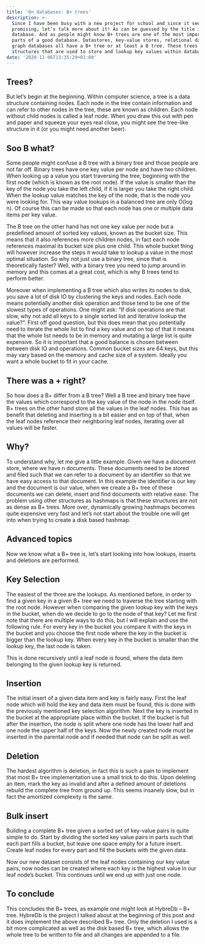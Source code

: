 ```yaml
---
title: 'On databases: B+ trees'
description: >-
  Since I have been busy with a new project for school and since it seems
  promising, let’s talk more about it! As can be guessed by the title it is a
  database. And as people might know B+ trees are one of the most important
  parts of a good database. Datastores, key-value stores, relational databases,
  graph databases all have a B+ tree or at least a B tree. These trees are data
  structures that are used to store and lookup key values within databases.
date: '2020-11-06T13:35:29+01:00'
---
```

## Trees?

But let’s begin at the beginning. Within computer science, a tree is a data structure containing nodes. Each node in the tree contain information and can refer to other nodes in the tree, these are known as children. Each node without child nodes is called a leaf node. When you draw this out with pen and paper and squeeze your eyes real close, you might see the tree-like structure in it (or you might need another beer).



## Soo B what?

Some people might confuse a B tree with a binary tree and those people are not far off. Binary trees have one key value per node and have two children. When looking up a value you start traversing the tree, beginning with the first node (which is known as the root node). If the value is smaller than the key of the node you take the left child, if it is larger you take the right child. When the lookup value matches the key of the node, that is the node you were looking for. This way value lookups in a balanced tree are only O(log n). Of course this can be made so that each node has one or multiple data items per key value.



The B tree on the other hand has not one key value per node but a predefined amount of sorted key values, known as the bucket size. This means that it also references more children nodes, in fact each node references maximal its bucket size plus one child. This whole bucket thing will however increase the steps it would take to lookup a value in the most optimal situation. So why not just use a binary tree, since that is theoretically faster? Well, with a binary tree you need to jump around in memory and this comes at a great cost, which is why B trees tend to perform better.



Moreover when implementing a B tree which also writes its nodes to disk, you save a lot of disk IO by clustering the keys and nodes. Each node means potentially another disk operation and those tend to be one of the slowest types of operations. One might ask: “If disk operations are that slow, why not add all keys to a single sorted list and iterative lookup the value?”. First off good question, but this does mean that you potentially need to iterate the whole list to find a key value and on top of that it means that the whole list needs to be in memory and mutating a large list is quite expensive. So it is important that a good balance is chosen between between disk IO and operations. Common bucket sizes are 64 keys, but this may vary based on the memory and cache size of a system. Ideally you want a whole bucket to fit in your cache.



## There was a + right?

So how does a B+ differ from a B tree? Well a B tree and binary tree have the values which correspond to the key value of the node in the node itself. B+ trees on the other hand store all the values in the leaf nodes. This has as benefit that deleting and inserting is a bit easier and on top of that, when the leaf nodes reference their neighboring leaf nodes, iterating over all values will be faster.



## Why?

To understand why, let me give a little example. Given we have a document store, where we have n documents. These documents need to be stored and filed such that we can refer to a document by an identifier so that we have easy access to that document. In this example the identifier is our key and the document is our value, when we create a B+ tree of these documents we can delete, insert and find documents with relative ease. The problem using other structures as hashmaps is that these structures are not as dense as B+ trees. More over, dynamically growing hashmaps becomes quite expensive very fast and let’s not start about the trouble one will get into when trying to create a disk based hashmap.



## Advanced topics

Now we know what a B+ tree is, let’s start looking into how lookups, inserts and deletions are performed.



## Key Selection

The easiest of the three are the lookups. As mentioned before, in order to find a given key in a given B+ tree we need to traverse the tree starting with the root node. However when comparing the given lookup key with the keys in the bucket, when do we decide to go to the node of that key? Let me first note that there are multiple ways to do this, but I will explain and use the following rule. For every key in the bucket you compare it with the keys in the bucket and you choose the first node where the key in the bucket is bigger than the lookup key. When every key in the bucket is smaller than the lookup key, the last node is taken.



This is done recursively until a leaf node is found, where the data item belonging to the given lookup key is returned.



## Insertion

The initial insert of a given data item and key is fairly easy. First the leaf node which will hold the key and data item must be found, this is done with the previously mentioned key selection algorithm. Next the key is inserted in the bucket at the appropriate place within the bucket. If the bucket is full after the insertion, the node is split where one node has the lower half and one node the upper half of the keys. Now the newly created node must be inserted in the parental node and if needed that node can be split as well.



## Deletion

The hardest algorithm is deletion, in fact this is such a pain to implement that most B+ tree implementation use a small trick to do this. Upon deleting an item, mark the key as invalid and after a defined amount of deletions rebuild the complete tree from ground up. This seems insanely slow, but in fact the amortized complexity is the same.



## Bulk insert

Building a complete B+ tree given a sorted set of key-value pairs is quite simple to do. Start by dividing the sorted key value pairs in parts such that each part fills a bucket, but leave one space empty for a future insert. Create leaf nodes for every part and fill the buckets with the given data.



Now our new dataset consists of the leaf nodes containing our key value pairs, now nodes can be created where each key is the highest value in our leaf node’s bucket. This continues until we end up with just one node.



## To conclude

This concludes the B+ trees, as example one might look at HybreDb – B+ tree. HybreDb is the project I talked about at the beginning of this post and it does implement the above described B+ tree. Only the deletion I used is a bit more complicated as well as the disk based B+ tree, which allows the whole tree to be written to file and all changes are appended to a file.

